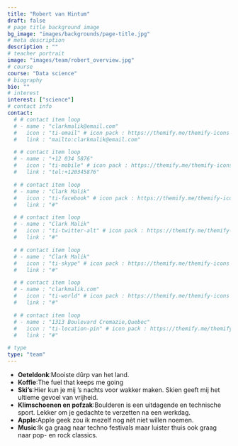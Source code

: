 ```yaml
---
title: "Robert van Hintum"
draft: false
# page title background image
bg_image: "images/backgrounds/page-title.jpg"
# meta description
description : ""
# teacher portrait
image: "images/team/robert_overview.jpg"
# course
course: "Data science"
# biography
bio: ""
# interest
interest: ["science"]
# contact info
contact:
  # # contact item loop
  # - name : "clarkmalik@email.com"
  #   icon : "ti-email" # icon pack : https://themify.me/themify-icons
  #   link : "mailto:clarkmalik@email.com"

  # # contact item loop
  # - name : "+12 034 5876"
  #   icon : "ti-mobile" # icon pack : https://themify.me/themify-icons
  #   link : "tel:+120345876"

  # # contact item loop
  # - name : "Clark Malik"
  #   icon : "ti-facebook" # icon pack : https://themify.me/themify-icons
  #   link : "#"

  # # contact item loop
  # - name : "Clark Malik"
  #   icon : "ti-twitter-alt" # icon pack : https://themify.me/themify-icons
  #   link : "#"

  # # contact item loop
  # - name : "Clark Malik"
  #   icon : "ti-skype" # icon pack : https://themify.me/themify-icons
  #   link : "#"

  # # contact item loop
  # - name : "clarkmalik.com"
  #   icon : "ti-world" # icon pack : https://themify.me/themify-icons
  #   link : "#"

  # # contact item loop
  # - name : "1313 Boulevard Cremazie,Quebec"
  #   icon : "ti-location-pin" # icon pack : https://themify.me/themify-icons
  #   link : "#"

# type
type: "team"
---
```


* **Oeteldonk**:Mooiste dûrp van het land.
* **Koffie**:The fuel that keeps me going
* **Ski’s**:Hier kun je mij ’s nachts voor wakker maken. Skien geeft mij het ultieme gevoel van vrijheid.
* **Klimschoenen en pofzak**:Boulderen is een uitdagende en technische sport. Lekker om je gedachte te verzetten na een werkdag.
* **Apple**:Apple geek zou ik mezelf nog nèt niet willen noemen.
* **Music**:Ik ga graag naar techno festivals maar luister thuis ook graag naar pop- en rock classics.
